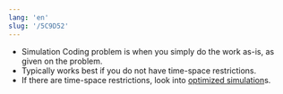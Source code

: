 ```yaml
---
lang: 'en'
slug: '/5C9D52'
---
```


- Simulation Coding problem is when you simply do the work as-is, as given on the problem.
- Typically works best if you do not have time-space restrictions.
- If there are time-space restrictions, look into [optimized simulation](./../.././docs/pages/optimized%20simulation.md)s.

<head>
  <html lang="en-US"/>
</head>
